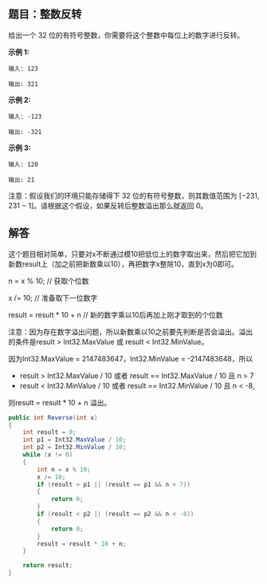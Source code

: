 ## 题目：整数反转

给出一个 32 位的有符号整数，你需要将这个整数中每位上的数字进行反转。

**示例 1:**

    输入: 123

    输出: 321

**示例 2:**

    输入: -123

    输出: -321

**示例 3:**

    输入: 120
    
    输出: 21

注意：假设我们的环境只能存储得下 32 位的有符号整数，则其数值范围为 [−231,  231 − 1]。请根据这个假设，如果反转后整数溢出那么就返回 0。

## 解答
这个题目相对简单，只要对x不断通过模10把低位上的数字取出来，然后把它加到新数result上（加之前把新数乘以10），再把数字x整除10，直到x为0即可。

n = x % 10; // 获取个位数

x /= 10;    // 准备取下一位数字

result = result * 10 + n // 新的数字乘以10后再加上刚才取到的个位数

注意：因为存在数字溢出问题，所以新数乘以10之前要先判断是否会溢出。溢出的条件是result > Int32.MaxValue 或 result < Int32.MinValue。

因为Int32.MaxValue = 2147483647，Int32.MinValue = -2147483648，所以

* result > Int32.MaxValue / 10 或者 result == Int32.MaxValue / 10 且 n > 7
* result < Int32.MinValue / 10 或者 result == Int32.MinValue / 10 且 n < -8,

则result = result * 10 + n 溢出。

```C#
public int Reverse(int x) 
{
    int result = 0;
    int p1 = Int32.MaxValue / 10;
    int p2 = Int32.MinValue / 10;
    while (x != 0)
    {
        int n = x % 10;
        x /= 10;
        if (result > p1 || (result == p1 && n > 7))
        {
            return 0;
        }
        if (result < p2 || (result == p2 && n < -8))
        {
            return 0;
        }
        result = result * 10 + n;
    }

    return result;
}
```